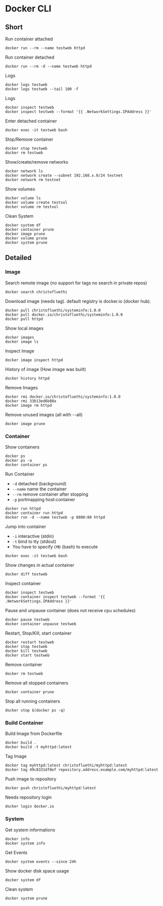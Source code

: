 # Docker CLI

## Short

Run container attached
```
docker run --rm --name testweb httpd
```

Run container detached
```
docker run --rm -d --name testweb httpd
```

Logs
```
docker logs testweb
docker logs testweb --tail 100 -f
```

Logs
```
docker inspect testweb
docker inspect testweb --format '{{ .NetworkSettings.IPAddress }}'
```

Enter detached container
```
docker exec -it testweb bash
```

Stop/Remove container
```
docker stop testweb
docker rm testweb
```

Show/create/remove networks
```
docker network ls
docker network create --subnet 192.168.x.0/24 testnet
docker network rm testnet
```

Show volumes
```
docker volume ls
docker volume create testvol
docker volume rm testvol
```

Clean System
```
docker system df
docker container prune
docker image prune
docker volume prune
docker system prune
```

## Detailed

### Image

Search remote image (no support for tags no search in private repos)
```
docker search christofluethi
```

Download image (needs tag). default registry is docker.io (docker hub).
```
docker pull christofluethi/systeminfo:1.0.0
docker pull docker.io/christofluethi/systeminfo:1.0.0
docker pull httpd
```

Show local images
```
docker images 
docker image ls
```

Inspect Image
```
docker image inspect httpd
```

History of image (How image was built)
```
docker history httpd
```

Remove Images
```
docker rmi docker.io/christofluethi/systeminfo:1.0.0
docker rmi 33b13ed6b80a
docker image rm httpd
```

Remove unused images (all with --all)
```
docker image prune
```


### Container
Show containers
```
docker ps
docker ps -a
docker container ps
```

Run Container
* `-d` detached (background)
* `--name` name the container
* `--rm` remove container after stopping
* `-p` portmapping host:container
```
docker run httpd
docker container run httpd
docker run -d --name testweb -p 8080:80 httpd
```

Jump into container
* `-i` interactive (stdin)
* `-t` bind to tty (stdout)
* You have to specify `CMD` (bash) to execute
```
docker exec -it testweb bash
```

Show changes in actual container
```
docker diff testweb
```

Inspect container
```
docker inspect testweb
docker container inspect testweb --format '{{ .NetworkSettings.IPAddress }}'
```

Pause and unpause container (does not receive cpu schedules)
```
docker pause testweb
docker container unpause testweb
```

Restart, Stop/Kill, start container
```
docker restart testweb
docker stop testweb
docker kill testweb
docker start testweb
```

Remove container 
```
docker rm testweb
```

Remove all stopped containers
```
docker container prune
```

Stop all running containers
```
docker stop $(docker ps -q)
```



### Build Container
Build Image from Dockerfile
```
docker build .
docker build -t myhttpd:latest 
```

Tag Image
```
docker tag myhttpd:latest christofluethi/myhttpd:latest
docker tag 49c8331df8ef repository.address.example.com/myhttpd:latest
```

Push image to repository
```
docker push christofluethi/myhttpd:latest
```

Needs repository login
```
docker login docker.io
```


### System
Get system informations
```
docker info
docker system info
```

Get Events
```
docker system events --since 24h
```

Show docker disk space usage
```
docker system df
```

Clean system
```
docker system prune
```
